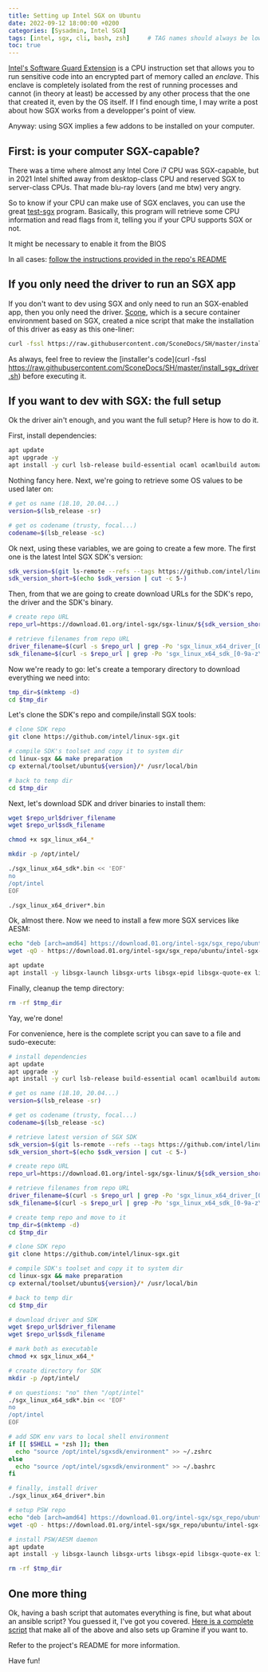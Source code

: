 ```yaml
---
title: Setting up Intel SGX on Ubuntu
date: 2022-09-12 18:00:00 +0200
categories: [Sysadmin, Intel SGX]
tags: [intel, sgx, cli, bash, zsh]     # TAG names should always be lowercase
toc: true
---
```


[Intel's Software Guard Extension](https://www.intel.com/content/www/us/en/architecture-and-technology/software-guard-extensions.html) is a CPU instruction set that allows you to run sensitive code into an encrypted part of memory called an _enclave_.
This enclave is completely isolated from the rest of running processes and cannot (in theory at least) be accessed by any other process that the one that created it, even by the OS itself.
If I find enough time, I may write a post about how SGX works from a developper's point of view.

Anyway: using SGX implies a few addons to be installed on your computer.

## First: is your computer SGX-capable?

There was a time where almost any Intel Core i7 CPU was SGX-capable, but in 2021 Intel shifted away from desktop-class CPU and reserved SGX to server-class CPUs. That made blu-ray lovers (and me btw) very angry.

So to know if your CPU can make use of SGX enclaves, you can use the great [test-sgx](https://github.com/ayeks/SGX-hardware) program. Basically, this program will retrieve some CPU information and read flags from it, telling you if your CPU supports SGX or not.

It might be necessary to enable it from the BIOS

In all cases: [follow the instructions provided in the repo's README](https://github.com/ayeks/SGX-hardware#test-sgx)

## If you only need the driver to run an SGX app

If you don't want to dev using SGX and only need to run an SGX-enabled app, then you only need the driver. [Scone](https://scontain.com/index.html?lang=en), which is a secure container environment based on SGX, created a nice script that make the installation of this driver as easy as this one-liner:

```bash
curl -fssl https://raw.githubusercontent.com/SconeDocs/SH/master/install_sgx_driver.sh | bash
```

As always, feel free to review the [installer's code](curl -fssl https://raw.githubusercontent.com/SconeDocs/SH/master/install_sgx_driver.sh) before executing it.

## If you want to dev with SGX: the full setup

Ok the driver ain't enough, and you want the full setup? Here is how to do it.

First, install dependencies:

```bash
apt update
apt upgrade -y
apt install -y curl lsb-release build-essential ocaml ocamlbuild automake autoconf libtool wget libssl-dev git cmake perl libssl-dev libcurl4-openssl-dev protobuf-compiler libprotobuf-dev debhelper cmake reprepro unzip
```

Nothing fancy here. Next, we're going to retrieve some OS values to be used later on:

```bash
# get os name (18.10, 20.04...)
version=$(lsb_release -sr)

# get os codename (trusty, focal...)
codename=$(lsb_release -sc)
```

Ok next, using these variables, we are going to create a few more. The first one is the latest Intel SGX SDK's version:

```bash
sdk_version=$(git ls-remote --refs --tags https://github.com/intel/linux-sgx.git | cut -d '/' -f 3 | sort --version-sort | egrep "^sgx_[0-9]\.[0-9]+$" | tail -1)
sdk_version_short=$(echo $sdk_version | cut -c 5-)
```

Then, from that we are going to create download URLs for the SDK's repo, the driver and the SDK's binary.

```bash
# create repo URL
repo_url=https://download.01.org/intel-sgx/sgx-linux/${sdk_version_short}/distro/ubuntu${version}-server/

# retrieve filenames from repo URL
driver_filename=$(curl -s $repo_url | grep -Po 'sgx_linux_x64_driver_[0-9a-z\._]+\.bin' | uniq | sort --reverse | head -1)
sdk_filename=$(curl -s $repo_url | grep -Po 'sgx_linux_x64_sdk_[0-9a-z\._]+\.bin' | uniq)
```

Now we're ready to go: let's create a temporary directory to download everything we need into:

```bash
tmp_dir=$(mktemp -d)
cd $tmp_dir
```

Let's clone the SDK's repo and compile/install SGX tools:

```bash
# clone SDK repo
git clone https://github.com/intel/linux-sgx.git

# compile SDK's toolset and copy it to system dir
cd linux-sgx && make preparation
cp external/toolset/ubuntu${version}/* /usr/local/bin

# back to temp dir
cd $tmp_dir
```

Next, let's download SDK and driver binaries to install them:

```bash
wget $repo_url$driver_filename
wget $repo_url$sdk_filename

chmod +x sgx_linux_x64_*

mkdir -p /opt/intel/

./sgx_linux_x64_sdk*.bin << 'EOF'
no
/opt/intel
EOF

./sgx_linux_x64_driver*.bin
```

Ok, almost there. Now we need to install a few more SGX services like AESM:

```bash
echo "deb [arch=amd64] https://download.01.org/intel-sgx/sgx_repo/ubuntu ${codename} main" | tee /etc/apt/sources.list.d/intel-sgx.list
wget -qO - https://download.01.org/intel-sgx/sgx_repo/ubuntu/intel-sgx-deb.key | apt-key add -

apt update
apt install -y libsgx-launch libsgx-urts libsgx-epid libsgx-quote-ex libsgx-dcap-ql libsgx-uae-service
```

Finally, cleanup the temp directory:

```bash
rm -rf $tmp_dir
```

Yay, we're done!

For convenience, here is the complete script you can save to a file and sudo-execute:

```bash
# install dependencies
apt update
apt upgrade -y
apt install -y curl lsb-release build-essential ocaml ocamlbuild automake autoconf libtool wget libssl-dev git cmake perl libssl-dev libcurl4-openssl-dev protobuf-compiler libprotobuf-dev debhelper cmake reprepro unzip

# get os name (18.10, 20.04...)
version=$(lsb_release -sr)

# get os codename (trusty, focal...)
codename=$(lsb_release -sc)

# retrieve latest version of SGX SDK
sdk_version=$(git ls-remote --refs --tags https://github.com/intel/linux-sgx.git | cut -d '/' -f 3 | sort --version-sort | egrep "^sgx_[0-9]\.[0-9]+$" | tail -1)
sdk_version_short=$(echo $sdk_version | cut -c 5-)

# create repo URL
repo_url=https://download.01.org/intel-sgx/sgx-linux/${sdk_version_short}/distro/ubuntu${version}-server/

# retrieve filenames from repo URL
driver_filename=$(curl -s $repo_url | grep -Po 'sgx_linux_x64_driver_[0-9a-z\._]+\.bin' | uniq | sort --reverse | head -1)
sdk_filename=$(curl -s $repo_url | grep -Po 'sgx_linux_x64_sdk_[0-9a-z\._]+\.bin' | uniq)

# create temp repo and move to it
tmp_dir=$(mktemp -d)
cd $tmp_dir

# clone SDK repo
git clone https://github.com/intel/linux-sgx.git

# compile SDK's toolset and copy it to system dir
cd linux-sgx && make preparation
cp external/toolset/ubuntu${version}/* /usr/local/bin

# back to temp dir
cd $tmp_dir

# download driver and SDK
wget $repo_url$driver_filename
wget $repo_url$sdk_filename

# mark both as executable
chmod +x sgx_linux_x64_*

# create directory for SDK
mkdir -p /opt/intel/

# on questions: "no" then "/opt/intel"
./sgx_linux_x64_sdk*.bin << 'EOF'
no
/opt/intel
EOF

# add SDK env vars to local shell environment
if [[ $SHELL = *zsh ]]; then
  echo "source /opt/intel/sgxsdk/environment" >> ~/.zshrc
else
  echo "source /opt/intel/sgxsdk/environment" >> ~/.bashrc
fi

# finally, install driver
./sgx_linux_x64_driver*.bin

# setup PSW repo
echo "deb [arch=amd64] https://download.01.org/intel-sgx/sgx_repo/ubuntu ${codename} main" | tee /etc/apt/sources.list.d/intel-sgx.list
wget -qO - https://download.01.org/intel-sgx/sgx_repo/ubuntu/intel-sgx-deb.key | apt-key add -

# install PSW/AESM daemon
apt update
apt install -y libsgx-launch libsgx-urts libsgx-epid libsgx-quote-ex libsgx-dcap-ql libsgx-uae-service

rm -rf $tmp_dir
```

## One more thing

Ok, having a bash script that automates everything is fine, but what about an ansible script? You guessed it, I've got you covered. [Here is a complete script](https://gitlab.com/X99/sgxsetup) that make all of the above and also sets up Gramine if you want to.

Refer to the project's README for more information.

Have fun!